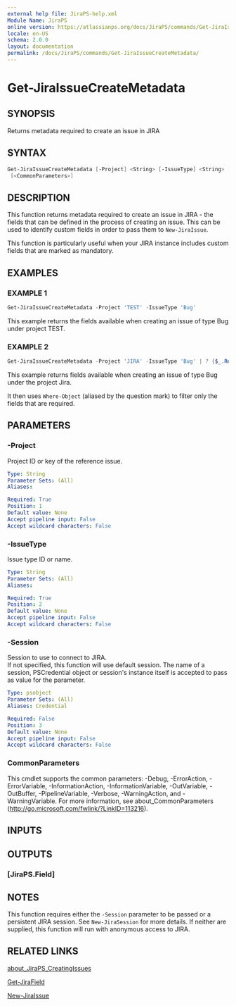 ```yaml
---
external help file: JiraPS-help.xml
Module Name: JiraPS
online version: https://atlassianps.org/docs/JiraPS/commands/Get-JiraIssueCreateMetadata/
locale: en-US
schema: 2.0.0
layout: documentation
permalink: /docs/JiraPS/commands/Get-JiraIssueCreateMetadata/
---
```

# Get-JiraIssueCreateMetadata

## SYNOPSIS

Returns metadata required to create an issue in JIRA

## SYNTAX

```powershell
Get-JiraIssueCreateMetadata [-Project] <String> [-IssueType] <String> [[-Session] <PSObject>]
 [<CommonParameters>]
```

## DESCRIPTION

This function returns metadata required to create an issue in JIRA - the fields that can be defined in the process of creating an issue.
This can be used to identify custom fields in order to pass them to `New-JiraIssue`.

This function is particularly useful when your JIRA instance includes custom fields that are marked as mandatory.

## EXAMPLES

### EXAMPLE 1

```powershell
Get-JiraIssueCreateMetadata -Project 'TEST' -IssueType 'Bug'
```

This example returns the fields available when creating an issue of type Bug under project TEST.

### EXAMPLE 2

```powershell
Get-JiraIssueCreateMetadata -Project 'JIRA' -IssueType 'Bug' | ? {$_.Required -eq $true}
```

This example returns fields available when creating an issue of type Bug under the project Jira.

It then uses `Where-Object` (aliased by the question mark) to filter only the fields that are required.

## PARAMETERS

### -Project

Project ID or key of the reference issue.

```yaml
Type: String
Parameter Sets: (All)
Aliases:

Required: True
Position: 1
Default value: None
Accept pipeline input: False
Accept wildcard characters: False
```

### -IssueType

Issue type ID or name.

```yaml
Type: String
Parameter Sets: (All)
Aliases:

Required: True
Position: 2
Default value: None
Accept pipeline input: False
Accept wildcard characters: False
```

### -Session

Session to use to connect to JIRA.  
If not specified, this function will use default session.
The name of a session, PSCredential object or session's instance itself is accepted to pass as value for the parameter.

```yaml
Type: psobject
Parameter Sets: (All)
Aliases: Credential

Required: False
Position: 3
Default value: None
Accept pipeline input: False
Accept wildcard characters: False
```

### CommonParameters

This cmdlet supports the common parameters: -Debug, -ErrorAction, -ErrorVariable, -InformationAction, -InformationVariable, -OutVariable, -OutBuffer, -PipelineVariable, -Verbose, -WarningAction, and -WarningVariable.
For more information, see about_CommonParameters (http://go.microsoft.com/fwlink/?LinkID=113216).

## INPUTS

## OUTPUTS

### [JiraPS.Field]

## NOTES

This function requires either the `-Session` parameter to be passed or a persistent JIRA session.
See `New-JiraSession` for more details.
If neither are supplied, this function will run with anonymous access to JIRA.

## RELATED LINKS

[about_JiraPS_CreatingIssues](../../about/creating-issues.html)

[Get-JiraField](../Get-JiraField/)

[New-JiraIssue](../New-JiraIssue/)
